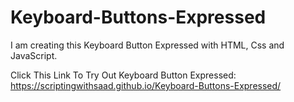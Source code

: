 # Keyboard-Buttons-Expressed
I am creating this Keyboard Button Expressed with HTML, Css and JavaScript.

Click This Link To Try Out Keyboard Button Expressed:
https://scriptingwithsaad.github.io/Keyboard-Buttons-Expressed/
